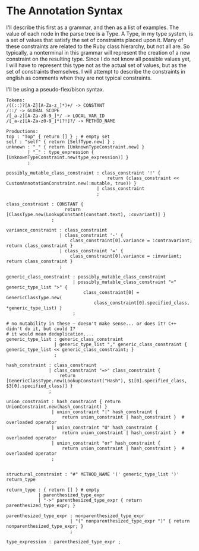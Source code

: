 # The Annotation Syntax

I'll describe this first as a grammar, and then as a list of examples. The value of
each node in the parse tree is a Type. A Type, in my type system, is a set of values
that satisfy the set of constraints placed upon it. Many of these constraints are related
to the Ruby class hierarchy, but not all are. So typically, a nonterminal in this grammar
will represent the creation of a new constraint on the resulting type. Since I do not know
all possible values yet, I will have to represent this type not as the actual set of values,
but as the set of constraints themselves. I will attempt to describe the constraints in english
as comments when they are not typical constraints.

I'll be using a pseudo-flex/bison syntax.

    Tokens:
    /((::)?[A-Z][A-Za-z_]*)+/ -> CONSTANT
    /::/ -> GLOBAL_SCOPE
    /[_a-z][A-Za-z0-9_]*/ -> LOCAL_VAR_ID
    /[_a-z][A-Za-z0-9_]*[?!]?/ -> METHOD_NAME

    Productions:
    top : "Top" { return [] } ; # empty set
    self : "self" { return [SelfType.new] } ;
    unknown : "_" { return [UnknownTypeConstraint.new] }
            | "_" : type_expression { [UnknownTypeConstraint.new(type_expression)] }
            ;

    possibly_mutable_class_constraint : class_constraint '!' {
                                          return (class_constraint << CustomAnnotationConstraint.new(:mutable, true)) }
                                      | class_constraint
                                      ;

    class_constraint : CONSTANT {
                          return [ClassType.new(LookupConstant(constant.text), :covariant)] }
                     ;

    variance_constraint : class_constraint
                        | class_constraint '-' {
                            class_constraint[0].variance = :contravariant; return class_constraint }
                        | class_constraint '=' {
                            class_constraint[0].variance = :invariant; return class_constraint }
                        ;

    generic_class_constraint : possibly_mutable_class_constraint
                             | possibly_mutable_class_constraint "<" generic_type_list ">" {
                                 class_constraint[0] = GenericClassType.new(
                                     class_constraint[0].specified_class, *generic_type_list) }
                             ;

    # no mutability in these – doesn't make sense... or does it? C++ didn't do it, but could I?
    # it would mean deduplication....
    generic_type_list : generic_class_constraint
                      | generic_type_list "," generic_class_constraint { generic_type_list << generic_class_constraint; }
                      ;

    hash_constraint : class_constraint
                    | class_constraint "=>" class_constraint {
                        return [GenericClassType.new(LookupConstant("Hash"), $1[0].specified_class, $3[0].specified_class)] }
                    ;

    union_constraint : hash_constraint { return UnionConstraint.new(hash_constraint) }
                     | union_constraint "|" hash_constraint {
                         return union_constraint | hash_constraint }  # overloaded operator
                     | union_constraint "U" hash_constraint {
                         return union_constraint | hash_constraint }  # overloaded operator
                     | union_constraint "or" hash_constraint {
                         return union_constraint | hash_constraint }  # overloaded operator
                     ;


    structural_constraint : "#" METHOD_NAME '(' generic_type_list ')' return_type
                          
    return_type : { return [] } # empty
                | parenthesized_type_expr
                | "->" parenthesized_type_expr { return parenthesized_type_expr; }

    parenthesized_type_expr : nonparenthesized_type_expr
                            | "(" nonparenthesized_type_expr ")" { return nonparenthesized_type_expr; }
                            ;
    
    type_expression : parenthesized_type_expr ;